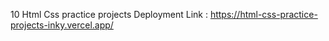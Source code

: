 10 Html Css practice projects Deployment Link :
https://html-css-practice-projects-inky.vercel.app/
